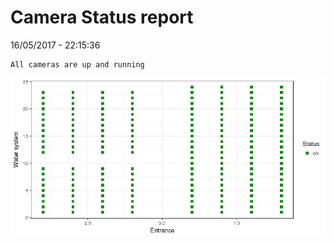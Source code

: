 Camera Status report
================
16/05/2017 - 22:15:36

    All cameras are up and running

![](camreport_files/figure-markdown_github/unnamed-chunk-2-1.png)
